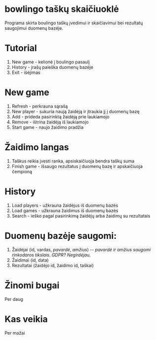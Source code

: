 # bowlingo taškų skaičiuoklė

Programa skirta boulingo taškų įvedimui ir skaičiavimui bei rezultatų saugojimui duomenų bazėje.

# Tutorial

1. New game - kelionė į boulingo pasaulį
2. History - įrašų paieška duomenų bazėje
3. Exit - išėjimas

# New game

1. Refresh - perkrauna sąrašą
2. New player - sukuria naują žaidėją ir įtraukia jį į duomenų bazę
3. Add - prideda pasirinktą žaidėją prie laukiamojo
4. Remove - ištrina žaidėją iš laukiamojo
5. Start game - naujo žaidimo pradžia

# Žaidimo langas

1. Taškus reikia įvesti ranka, apsiskaičiuoja bendra taškų suma
2. Finish game - išsaugo rezultatus į duomenų bazę ir apskaičiuoja čempioną

# History

1. Load players - užkrauna žaidėjus iš duomenų bazės
2. Load games - užkrauna žaidimus iš duomenų bazės
3. Search - ieško pagal pasirinkimą žaidėjų arba žaidimų su rezultatais

# Duomenų bazėje saugomi:
1. Žaidėjai (id, vardas, <i>pavardė</i>, <i>amžius</i>) -- <i>pavardė ir amžius saugomi rinkodaros tikslais. GDPR? Negirdėjau.</i>
2. Žaidimai (id, data)
3. Rezultatai (žaidėjo id, žaidimo id, taškai)


# Žinomi bugai

Per daug

# Kas veikia

Per mažai